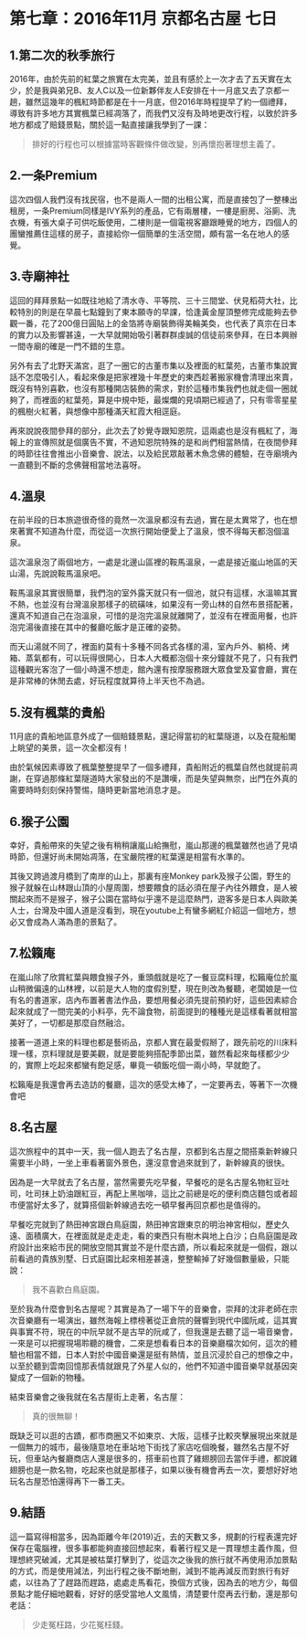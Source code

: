 # 第七章：2016年11月 京都名古屋 七日

## 1.第二次的秋季旅行
2016年，由於先前的紅葉之旅實在太完美，並且有感於上一次才去了五天實在太少，於是我與弟兄B、友人C以及一位新夥伴友人E安排在十一月底又去了京都一趟，雖然這幾年的楓紅時節都是在十一月底，但2016年時程提早了約一個禮拜，導致有許多地方其實楓葉已經凋落了，而我們又沒有及時地更改行程，以致於許多地方都成了賠錢景點，關於這一點直接讓我學到了一課：

>排好的行程也可以根據當時客觀條件做改變，別再懷抱著理想主義了。

## 2.一条Premium
這次四個人我們沒有找民宿，也不是兩人一間的出租公寓，而是直接包了一整棟出租房，一条Premium同樣是IVY系列的產品，它有兩層樓，一樓是廚房、浴廁、洗衣機，有張大桌子可供吃飯使用，二樓則是一個電視客廳跟睡覺的地方，四個人的團蠻推薦住這樣的房子，直接給你一個簡單的生活空間，頗有當一名在地人的感覺。

## 3.寺廟神社
這回的拜拜景點一如既往地給了清水寺、平等院、三十三間堂、伏見稻荷大社，比較特別的則是在早晨七點鐘到了東本願寺的早課，恰逢黃金屋頂整修完成能夠去參觀一番，花了200億日圓貼上的金箔將寺廟裝飾得美輪美奐，也代表了真宗在日本的實力以及影響甚遠，一大早就開始吸引著群群虔誠的信徒前來參拜，在日本興辦一間寺廟的確是一門不錯的生意。

另外有去了北野天滿宮，逛了一圈它的古董市集以及裡面的紅葉苑，古董市集說實話不怎麼吸引人，看起來像是把家裡幾十年歷史的東西趁著搬家機會清理出來賣，既沒有特別喜歡，也沒有那種開店裝飾的需求，對於這種市集我們也就走個一圈就夠了，而裡面的紅葉苑，算是中規中矩，最燦爛的見頃期已經過了，只有零零星星的楓樹火紅著，與想像中那種滿天紅霞大相逕庭。

再來說說夜間參拜的部分，此次去了妙覺寺跟知恩院，這兩處也是沒有楓紅了，海報上的宣傳照就是個廣告不實，不過知恩院特殊的是和尚們相當熱情，在夜間參拜的時節往往會推出小音樂會、說法，以及給民眾敲著木魚念佛的體驗，在寺廟境內一直聽到不斷的念佛聲相當地法喜呀。

## 4.溫泉
在前半段的日本旅遊很奇怪的竟然一次溫泉都沒有去過，實在是太異常了，也在想來著實不知道為什麼，而從這一次旅行開始便愛上了溫泉，恨不得每天都泡個溫泉。

這次溫泉泡了兩個地方，一處是北邊山區裡的鞍馬溫泉，一處是接近嵐山地區的天山湯，先說說鞍馬溫泉吧。

鞍馬溫泉其實很簡單，我們泡的室外露天就只有一個池，就只有這樣，水溫嘛其實不熱，也並沒有台灣溫泉那樣子的硫磺味，如果沒有一旁山林的自然布景搭配著，還真不知道自己在泡溫泉，可惜的是泡完溫泉就離開了，並沒有在裡面用餐，也許泡完湯後直接在其中的餐廳吃飯才是正確的姿勢。

而天山湯就不同了，裡面約莫有十多種不同各式各樣的湯，室內戶外、躺椅、烤箱、蒸氣都有，可以玩得很開心，日本人大概都泡個十來分鐘就不見了，只有我們這種觀光客泡了一個小時還不想走，館內還有按摩服務跟大眾食堂及宴會廳，實在是非常棒的休閒去處，好玩程度就算待上半天也不為過。

## 5.沒有楓葉的貴船
11月底的貴船地區意外成了一個賠錢景點，還記得當初的紅葉隧道，以及在龍船閣上眺望的美景，這一次全都沒有！

由於氣候因素導致了楓葉整整提早了一個多禮拜，貴船附近的楓葉自然也就提前凋謝，在穿過那條紅葉隧道時大家發出的不是讚嘆，而是失望與無奈，出門在外真的需要時時刻刻保持警惕，隨時更新當地消息才是。

## 6.猴子公園
幸好，貴船帶來的失望之後有稍稍讓嵐山給撫慰，嵐山那邊的楓葉雖然也過了見頃時節，但還好尚未開始凋落，在宝嚴院裡的紅葉還是相當有水準的。

其後又跨過渡月橋到了南岸的山上，那裏有座Monkey park及猴子公園，野生的猴子就躲在山林跟山頂的小屋周圍，想要餵食的話必須在屋子內往外餵食，是人被關起來而不是猴子，猴子公園在當時似乎還不是這麼熱門，遊客多是日本人與歐美人士，台灣及中國人道是沒看到，現在youtube上有蠻多網紅介紹這一個地方，想必又會成為人滿為患的景點了。

## 7.松籟庵
在嵐山除了欣賞紅葉與餵食猴子外，重頭戲就是吃了一餐豆腐料理，松籟庵位於嵐山稍微偏遠的山林裡，以前是大人物的度假別墅，現在則改為餐聽，老闆娘是一位有名的書道家，店內布置著書法作品，要想用餐必須先提前預約好，這些因素綜合起來就成了一間完美的小料亭，先不論食物，前面提到的種種光是這樣看著就相當美好了，一切都是那麼自然融洽。

接著一道道上來的料理也都是藝術品，京都人實在最愛假掰了，跟先前吃的川床料理一樣，京料理就是要美觀，就是要能夠搭配季節出菜，雖然看起來每樣都少少的，實際上吃起來都蠻有飽足感，畢竟一頓飯吃個一兩小時，早就飽了。

松籟庵是我還會再去造訪的餐廳，這次的感受太棒了，一定要再去，等著下一次機會吧

## 8.名古屋
這次旅程中的其中一天，我一個人跑去了名古屋，京都到名古屋之間搭乘新幹線只需要半小時，一坐上車看著窗外景色，還沒意會過來就到了，新幹線真的很快。

因為是一大早就去了名古屋，當然需要先吃早餐，早餐吃的是名古屋名物紅豆吐司，吐司抹上奶油跟紅豆，再配上黑咖啡，這比之前總是吃的便利商店麵包或者超市便當好太多了，就算搭個新幹線過去吃一頓早餐再回京都也是值得的。

早餐吃完就到了熱田神宮跟白鳥庭園，熱田神宮跟東京的明治神宮相似，歷史久遠、面積廣大，在裡面就是走走走，看的東西只有樹木與地上白沙；白鳥庭園是政府設計出來給市民的開放空間其實並不是什麼古蹟，所以看起來就是一個假，跟以前看過的貴族別墅、日式庭園比起來相差甚遠，整整輸掉了好幾個數量級，只能說：

> 我不喜歡白鳥庭園。

至於我為什麼會到名古屋呢？其實是為了一場下午的音樂會，崇拜的沈非老師在宗次音樂廳有一場演出，雖然海報上標榜著從正倉院的聲響到現代中國阮咸，這其實與事實不符，現在的中阮早就不是古早的阮咸了，但我還是去聽了這一場音樂會，一來是可以把握現場聆聽的機會，二來是想看看日本的音樂廳檔次如何，這次的體驗也相當不錯，日本人對於中國音樂還是挺有熱情，並且沉浸於自己的想像之中，以至於聽到雲南回憶那表情就跟見了外星人似的，他們不知道中國音樂早就基因突變成了一個新的物種。

結束音樂會之後我就在名古屋街上走著，名古屋：

> 真的很無聊！

既缺乏可以逛的古蹟，都市商圈又不如東京、大阪，這樣子比較夾擊展現出來就是一個無力的城市，最後隨意地在車站地下街找了家店吃個晚餐，雖然名古屋不好玩，但車站內餐廳商店人還是很多的，搭車前也買了雞翅膀回去當伴手禮，都說雞翅膀也是一款名物，吃起來也就是那樣子，如果以後有機會再去一次，要想好好地玩名古屋恐怕還得再下一番工夫。

## 9.結語
這一篇寫得相當多，因為距離今年(2019)近，去的天數又多，規劃的行程表還完好保存在電腦裡，很多事都能夠直接回想起來，看著行程又是一貫理想主義作風，但理想終究破滅，尤其是被枯葉打擊到了，從這次之後我的旅行就不再使用添加景點的方式，而是使用減法，列出行程之後不斷地刪，減到不能再減反而對旅行有好處，以往為了了趕路而趕路，處處走馬看花，換個方式後，因為去的地方少，每個景點才能仔細地觀看，好好的感受當地人文風情，清楚要什麼再去行動，還是那句老話：

> 少走冤枉路，少花冤枉錢。
